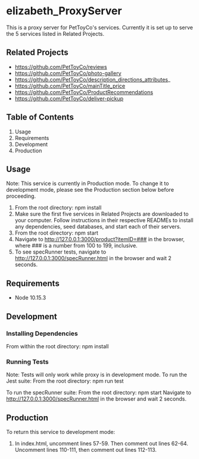 # elizabeth_ProxyServer
This is a proxy server for PetToyCo's services. Currently it is set up to serve the 5 services listed in Related Projects.

## Related Projects
- https://github.com/PetToyCo/reviews
- https://github.com/PetToyCo/photo-gallery
- https://github.com/PetToyCo/description_directions_attributes_
- https://github.com/PetToyCo/mainTitle_price
- https://github.com/PetToyCo/ProductRecommendations
- https://github.com/PetToyCo/deliver-pickup

## Table of Contents
  1. Usage
  2. Requirements
  3. Development
  4. Production

## Usage
Note: This service is currently in Production mode. To change it to development mode, please see the Production section below before proceeding.
1. From the root directory: npm install
2. Make sure the first five services in Related Projects are downloaded to your computer. Follow instructions in their respective READMEs to install any dependencies, seed databases, and start each of their servers.
3. From the root directory: npm start
4. Navigate to http://127.0.0.1:3000/product?itemID=### in the browser, where ### is a number from 100 to 199, inclusive.
5. To see specRunner tests, navigate to http://127.0.0.1:3000/specRunner.html in the browser and wait 2 seconds.

## Requirements
- Node 10.15.3

## Development

### Installing Dependencies
From within the root directory:
npm install

### Running Tests
Note: Tests will only work while proxy is in development mode.
To run the Jest suite:
From the root directory: npm run test

To run the specRunner suite:
From the root directory: npm start
Navigate to http://127.0.0.1:3000/specRunner.html in the browser and wait 2 seconds.

## Production
To return this service to development mode:
1. In index.html, uncomment lines 57-59. Then comment out lines 62-64. Uncomment lines 110-111, then comment out lines 112-113.
